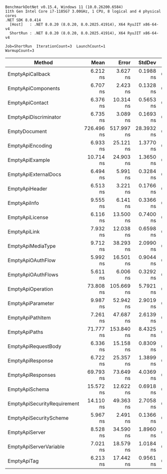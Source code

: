 ```

BenchmarkDotNet v0.15.4, Windows 11 (10.0.26200.6584)
11th Gen Intel Core i7-1185G7 3.00GHz, 1 CPU, 8 logical and 4 physical cores
.NET SDK 8.0.414
  [Host]   : .NET 8.0.20 (8.0.20, 8.0.2025.41914), X64 RyuJIT x86-64-v4
  ShortRun : .NET 8.0.20 (8.0.20, 8.0.2025.41914), X64 RyuJIT x86-64-v4

Job=ShortRun  IterationCount=3  LaunchCount=1  
WarmupCount=3  

```
| Method                      | Mean       | Error      | StdDev     | Gen0   | Allocated |
|---------------------------- |-----------:|-----------:|-----------:|-------:|----------:|
| EmptyApiCallback            |   6.212 ns |   3.627 ns |  0.1988 ns | 0.0051 |      32 B |
| EmptyApiComponents          |   6.707 ns |   2.423 ns |  0.1328 ns | 0.0166 |     104 B |
| EmptyApiContact             |   6.376 ns |  10.314 ns |  0.5653 ns | 0.0076 |      48 B |
| EmptyApiDiscriminator       |   6.735 ns |   3.089 ns |  0.1693 ns | 0.0064 |      40 B |
| EmptyDocument               | 726.496 ns | 517.997 ns | 28.3932 ns | 0.1793 |    1136 B |
| EmptyApiEncoding            |   6.933 ns |  25.121 ns |  1.3770 ns | 0.0089 |      56 B |
| EmptyApiExample             |  10.714 ns |  24.903 ns |  1.3650 ns | 0.0089 |      56 B |
| EmptyApiExternalDocs        |   6.494 ns |   5.991 ns |  0.3284 ns | 0.0064 |      40 B |
| EmptyApiHeader              |   6.513 ns |   3.221 ns |  0.1766 ns | 0.0127 |      80 B |
| EmptyApiInfo                |   9.555 ns |   6.141 ns |  0.3366 ns | 0.0127 |      80 B |
| EmptyApiLicense             |   6.116 ns |  13.500 ns |  0.7400 ns | 0.0076 |      48 B |
| EmptyApiLink                |   7.932 ns |  12.038 ns |  0.6598 ns | 0.0115 |      72 B |
| EmptyApiMediaType           |   9.712 ns |  38.293 ns |  2.0990 ns | 0.0089 |      56 B |
| EmptyApiOAuthFlow           |   5.992 ns |  16.501 ns |  0.9044 ns | 0.0089 |      56 B |
| EmptyApiOAuthFlows          |   5.611 ns |   6.006 ns |  0.3292 ns | 0.0089 |      56 B |
| EmptyApiOperation           |  73.808 ns | 105.669 ns |  5.7921 ns | 0.0598 |     376 B |
| EmptyApiParameter           |   9.987 ns |  52.942 ns |  2.9019 ns | 0.0153 |      96 B |
| EmptyApiPathItem            |   7.261 ns |  47.687 ns |  2.6139 ns | 0.0102 |      64 B |
| EmptyApiPaths               |  71.777 ns | 153.840 ns |  8.4325 ns | 0.0395 |     248 B |
| EmptyApiRequestBody         |   6.336 ns |  15.158 ns |  0.8309 ns | 0.0076 |      48 B |
| EmptyApiResponse            |   6.722 ns |  25.357 ns |  1.3899 ns | 0.0102 |      64 B |
| EmptyApiResponses           |  69.793 ns |  73.649 ns |  4.0369 ns | 0.0395 |     248 B |
| EmptyApiSchema              |  15.572 ns |  12.622 ns |  0.6918 ns | 0.0650 |     408 B |
| EmptyApiSecurityRequirement |  14.110 ns |  49.363 ns |  2.7058 ns | 0.0166 |     104 B |
| EmptyApiSecurityScheme      |   5.967 ns |   2.491 ns |  0.1366 ns | 0.0140 |      88 B |
| EmptyApiServer              |   8.528 ns |  34.590 ns |  1.8960 ns | 0.0076 |      48 B |
| EmptyApiServerVariable      |   7.021 ns |  18.579 ns |  1.0184 ns | 0.0076 |      48 B |
| EmptyApiTag                 |   6.213 ns |  17.442 ns |  0.9561 ns | 0.0076 |      48 B |
